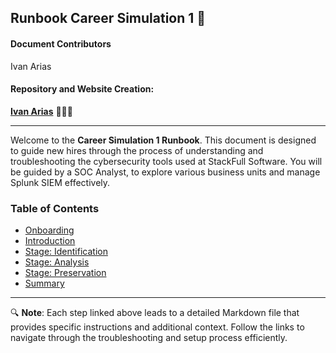## Runbook Career Simulation 1 📙

#### Document Contributors

Ivan Arias

#### Repository and Website Creation:

[**Ivan Arias**](http://www.hcoco1.com) 🧑🏻‍💻

---

Welcome to the **Career Simulation 1 Runbook**. This document is designed to guide new hires through the process of understanding and troubleshooting the cybersecurity tools used at StackFull Software. You will be guided by  a SOC Analyst, to explore various business units and manage Splunk SIEM effectively.

### Table of Contents

- [Onboarding](stages/anboarding.md)
- [Introduction](stages/introduction.md)
- [Stage:  Identification](stages/stage1.md)
- [Stage: Analysis](stages/stage2.md)
- [Stage:  Preservation](stages/stage3.md)
- [Summary](stages/summary.md)

---
🔍
**Note**: Each step linked above leads to a detailed Markdown file that provides specific instructions and additional context. Follow the links to navigate through the troubleshooting and setup process efficiently.